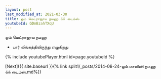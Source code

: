 ```yaml
---
layout: post
last_modified_at: 2021-03-30
title: ஓம் மெட்ராஜாய நமஹ ௧௧ டைம்ஸ்
youtubeId: GDmBzahTXqU
---
```

 
 
 ஓம் மெட்ராஜாய நமஹ  
 
 -  யார் லிங்கத்திலிருந்து எழுகிறது 
 
  
 
  
 
 
 
 
 
 


{% include youtubePlayer.html id=page.youtubeId %}
 
[Next]({{ site.baseurl }}{% link  split1/_posts/2014-08-24-ஓம் மாலினி நமஹ ௧௧ டைம்ஸ்.md%})
 
